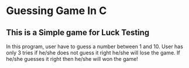 # Guessing Game In C

## This is a Simple game for Luck Testing

In this program, user have to guess a number between 1 and 10. User has only 3 tries if he/she does not guess it right he/she will lose the game. If he/she guesses it right 
then he/she will won the game!
